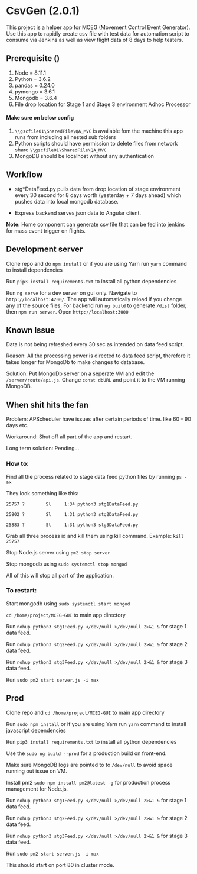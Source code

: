 # CsvGen (2.0.1)

This project is a helper app for MCEG (Movement Control Event Generator). Use this app to rapidly create csv file with test data for automation script to consume via Jenkins as well as view flight data of 8 days to help testers.
## Prerequisite ()
1. Node = 8.11.1
2. Python = 3.6.2
3. pandas = 0.24.0
4. pymongo = 3.6.1
5. Mongodb = 3.6.4
6. File drop location for Stage 1 and Stage 3 environment Adhoc Processor
#### Make sure on below config
 1. `\\gscfile01\SharedFile\QA_MVC` is available fom the machine this app runs from including all nested sub folders
 2. Python scripts should have permission to delete files from network share `\\gscfile01\SharedFile\QA_MVC`
 3. MongoDB should be localhost without any authentication

 
## Workflow

 - stg*DataFeed.py  pulls data from drop location of stage environment every 30 second for 8 days worth (yesterday + 7 days ahead) which pushes data into local mongodb database.

 - Express backend serves json data to Angular client.

**Note:** Home component can generate csv file that can be fed into jenkins for mass event trigger on flights.



## Development server

Clone repo and do `npm install` or if you are using Yarn run `yarn` command to install dependencies

Run `pip3 install requirements.txt` to install all python dependencies

Run `ng serve` for a dev server on gui only. Navigate to `http://localhost:4200/`. The app will automatically reload if you change any of the source files.
For backend run `ng build` to generate `/dist` folder, then `npm run server`. Open `http://localhost:3000`

## Known Issue
Data is not being refreshed every 30 sec as intended on data feed script.

Reason: All the processing power is directed to data feed script, therefore it takes longer for MongoDb to make changes to database.

Solution: Put MongoDb server on a seperate VM and edit the `/server/route/api.js`. Change `const dbURL` and point it to the VM running MongoDB.

## When shit hits the fan
Problem: APScheduler have issues after certain periods of time. like 60 - 90 days etc.

Workaround: Shut off all part of the app and restart.

Long term solution: Pending...

### How to:

Find all the process related to stage data feed python files by running `ps -ax`

They look something like this:

`25757 ?        Sl     1:34 python3 stg1DataFeed.py`

`25802 ?        Sl     1:31 python3 stg2DataFeed.py`

`25883 ?        Sl     1:31 python3 stg3DataFeed.py`

Grab all three process id and kill them using kill command. Example: `kill 25757`

Stop Node.js server using `pm2 stop server`

Stop mongodb using `sudo systemctl stop mongod`

All of this will stop all part of the application.

### To restart:

Start mongodb using `sudo systemctl start mongod`

`cd /home/project/MCEG-GUI` to main app directory

Run `nohup python3 stg1Feed.py </dev/null >/dev/null 2>&1 &` for stage 1 data feed.

Run `nohup python3 stg2Feed.py </dev/null >/dev/null 2>&1 &` for stage 2 data feed.

Run `nohup python3 stg3Feed.py </dev/null >/dev/null 2>&1 &` for stage 3 data feed.

Run `sudo pm2 start server.js -i max`

## Prod
Clone repo and `cd /home/project/MCEG-GUI` to main app directory

Run `sudo npm install` or if you are using Yarn run `yarn` command to install javascript dependencies

Run `pip3 install requirements.txt` to install all python dependencies

Use the `sudo ng build --prod` for a production build on front-end.

Make sure MongoDB logs are pointed to to `/dev/null` to avoid space running out issue on VM.

Install pm2 `sudo npm install pm2@latest -g` for production process management for Node.js.

Run `nohup python3 stg1Feed.py </dev/null >/dev/null 2>&1 &` for stage 1 data feed.

Run `nohup python3 stg2Feed.py </dev/null >/dev/null 2>&1 &` for stage 2 data feed.

Run `nohup python3 stg3Feed.py </dev/null >/dev/null 2>&1 &` for stage 3 data feed.

Run `sudo pm2 start server.js -i max`

This should start on port 80 in cluster mode.
